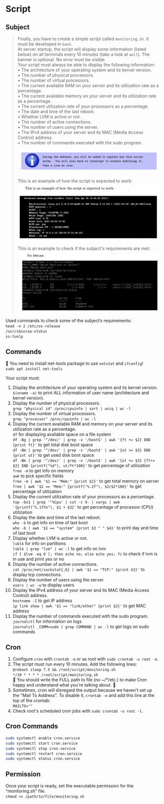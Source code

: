# Script

## Subject
> Finally, you have to create a simple script called `monitoring.sh`. It must be developed in `bash`.  
> At server startup, the script will display some information (listed below) on all terminals every 10 minutes (take a look at `wall`). The banner is optional. No error must be visible.  
> Your script must always be able to display the following information:  
> • The architecture of your operating system and its kernel version.  
> • The number of physical processors.  
> • The number of virtual processors.  
> • The current available RAM on your server and its utilization rate as a percentage.  
> • The current available memory on your server and its utilization rate as a percentage.  
> • The current utilization rate of your processors as a percentage.  
> • The date and time of the last reboot.  
> • Whether LVM is active or not.  
> • The number of active connections.  
> • The number of users using the server.  
> • The IPv4 address of your server and its MAC (Media Access Control) address.  
> • The number of commands executed with the sudo program.
>
> ![](../Pics/explain_script.png)
>
> This is an example of how the script is expected to work:  
> ![](../Pics/example_script.png)
> 
> This is an example to check if the subject's requirements are met:
> ![](../Pics/commands_requirements.png)

Used commands to check some of the subject’s requirements:  
`head -n 2 /etc/os-release`  
`/usr/sbin/aa-status`  
`ss-tunlp`  

## Commands
🚨 You need to install net-tools package to use `netstat` and `ifconfig`!  
`sudo apt install net-tools`  

Your script must:  
1. Display the architecture of your operating system and its kernel version.    
`$(uname -a)` to print ALL information of user name (architecture and kernel version).  
2. Display the number of physical processors.  
`grep "physical id" /proc/cpuinfo | sort | uniq | wc -l`  
3. Display the number of virtual processors.  
`grep "processor" /proc/cpuinfo | wc -l`  
4. Display the current available RAM and memory on your server and its utilization rate as a percentage.  
`df` for displaying available space on a file system  
`df -Bg | grep '^/dev/' | grep -v '/boot$' | awk '{ft += $2} END {print ft}'` to get total disk boot space  
`df -Bm | grep '^/dev/' | grep -v '/boot$' | awk '{ut += $3} END {print ut}'` to get used disk boot space  
`df -Bm | grep '^/dev/' | grep -v '/boot$' | awk '{ut += $3} {ft+= $2} END {printf("%d"), ut/ft*100}'` to get percentage of utilization  
`free -m` to get info on memory  
`awk` to pick specific fields  
`free -m | awk '$1 == "Mem:" {print $2}'` to get total memory on server  
`free | awk '$1 == "Mem:" {printf("%.2f"), $3/$2*100}'` to get percentage of utilization  
5. Display the current utilization rate of your processors as a percentage.  
`top -bn1 | grep '^%Cpu' | cut -c 9- | xargs | awk '{printf("%.1f%%"), $1 + $3}'` to get percentage of processor (CPU) utilization  
6. Display the date and time of the last reboot.  
`who -b` to get info on time of last boot  
`who -b | awk '$1 == "system" {print $3 " " $4}'` to print day and time of last boot  
7. Display whether LVM is active or not.  
`lsblk` for info on partitions  
`lsblk | grep "lvm" | wc -l`  to get info on lvm  
`if [ $lvm -eq 0 ]; then echo no; else echo yes; fi` to check if lvm is in use and print yes or no  
8. Display the number of active connections.  
`cat /proc/net/sockstat{,6} | awk '$1 == "TCP:" {print $3}'` to display tcp connections.  
9. Display the number of users using the server.  
`users | wc -w` to display users  
10. Display the IPv4 address of your server and its MAC (Media Access Control) address.  
`hostname -I` to get IP address  
`ip link show | awk '$1 == "link/ether" {print $2}'` to get MAC address  
11. Display the number of commands executed with the sudo program.  
`journalctl` for information on logs   
`journalctl _COMM=sudo | grep COMMAND | wc -l` to get logs on sudo commands  

## Cron
1. Configure `cron` with `crontab -e` or as root with `sudo crontab -u root -e`.  
2. The script must run every 10 minutes. Add the following lines:  
`@reboot sleep 7.5 && /root/script/monitoring.sh`  
`*/10 * * * * /root/script/monitoring.sh`  
🚨 You should write the FULL path to file (no ~/*/etc.) to make Cron happy and understand what you're talking about. 🚨  
3. Sometimes, cron will disregard the output because we haven't set up the "Mail To Address". To disable it, `crontab -e` and add this line at the top of the crontab:  
`MAILTO=""`  
4. Check root's scheduled cron jobs with `sudo crontab -u root -l`.  

## Cron Commands  
```bash  
sudo systemctl enable cron.service  
sudo systemctl start cron.service  
sudo systemctl stop cron.service  
sudo systemctl restart cron.service  
sudo systemctl status cron.service  
```

## Permission
Once your script is ready, set the executable permission for the “monitoring.sh” file.  
`chmod +x /path/to/file/monitoring.sh`  